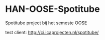 # HAN-OOSE-Spotitube
Spotitube project bij het semeste OOSE

test client: http://ci.icaprojecten.nl/spotitube/
